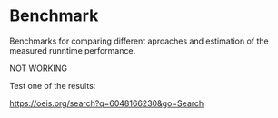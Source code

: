 # Benchmark

Benchmarks for comparing different aproaches and estimation of the measured runntime performance. 

NOT WORKING

Test one of the results:

https://oeis.org/search?q=6048166230&go=Search

